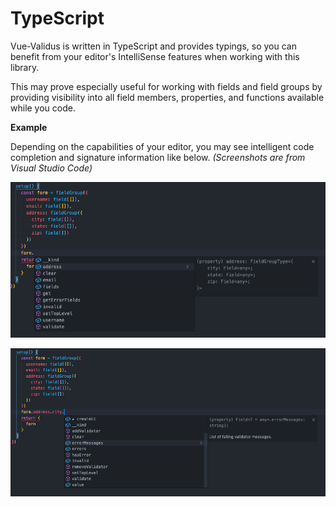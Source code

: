 # TypeScript

Vue-Validus is written in TypeScript and provides typings, so you can benefit from your editor's IntelliSense features when working with this library.

This may prove especially useful for working with fields and field groups by providing visibility into all field members, properties, and functions available while you code.

**Example**

Depending on the capabilities of your editor, you may see intelligent code completion and signature information like below.  *(Screenshots are from Visual Studio Code)*

![](typescript-intellisense-1.png)

![](typescript-intellisense-2.png)